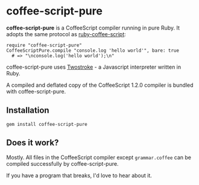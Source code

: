 # coffee-script-pure

**coffee-script-pure** is a CoffeeScript compiler running in pure Ruby. It adopts the same protocol as [ruby-coffee-script](https://github.com/josh/ruby-coffee-script):

    require "coffee-script-pure"
    CoffeeScriptPure.compile "console.log 'hello world'", bare: true
      # => "\nconsole.log('hello world');\n"

coffee-script-pure uses [Twostroke](https://github.com/charliesome/twostroke) - a Javascript interpreter written in Ruby.

A compiled and deflated copy of the CoffeeScript 1.2.0 compiler is bundled with coffee-script-pure.

## Installation

    gem install coffee-script-pure

## Does it work?

Mostly. All files in the CoffeeScript compiler except `grammar.coffee` can be compiled successfully by coffee-script-pure.

If you have a program that breaks, I'd love to hear about it.